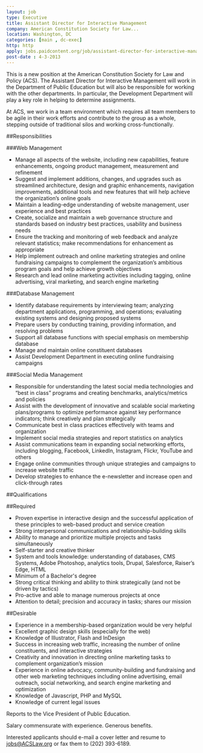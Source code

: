 ```yaml
---
layout: job
type: Executive
title: Assistant Director for Interactive Management
company: American Constitution Society for Law...
location: Washington, DC
categories: [main , dc-exec]
http: http
apply: jobs.paidcontent.org/job/assistant-director-for-interactive-management-washington-dc-american-constitution-society-for-law-0afba100bf/?d=1
post-date : 4-3-2013
---
```


This is a new position at the American Constitution Society for Law and Policy (ACS). The Assistant Director for Interactive Management will work in the Department of Public Education but will also be responsible for working with the other departments. In particular, the Development Department will play a key role in helping to determine assignments.

At ACS, we work in a team environment which requires all team members to be agile in their work efforts and contribute to the group as a whole, stepping outside of traditional silos and working cross-functionally.

##Responsibilities

###Web Management

* Manage all aspects of the website, including new capabilities, feature enhancements, ongoing product management, measurement and refinement
* Suggest and implement additions, changes, and upgrades such as streamlined architecture, design and graphic enhancements, navigation improvements, additional tools and new features that will help achieve the organization’s online goals
* Maintain a leading-edge understanding of website management, user experience and best practices
* Create, socialize and maintain a web governance structure and standards based on industry best practices, usability and business needs
* Ensure the tracking and monitoring of web feedback and analyze relevant statistics; make recommendations for enhancement as appropriate
* Help implement outreach and online marketing strategies and online fundraising campaigns to complement the organization’s ambitious program goals and help achieve growth objectives
* Research and lead online marketing activities including tagging, online advertising, viral marketing, and search engine marketing

###Database Management

* Identify database requirements by interviewing team; analyzing department applications, programming, and operations; evaluating existing systems and designing proposed systems
* Prepare users by conducting training, providing information, and resolving problems
* Support all database functions with special emphasis on membership database
* Manage and maintain online constituent databases
* Assist Development Department in executing online fundraising campaigns

###Social Media Management

* Responsible for understanding the latest social media technologies and “best in class” programs and creating benchmarks, analytics/metrics and policies
* Assist with the development of innovative and scalable social marketing plans/programs to optimize performance against key performance indicators; think creatively and plan strategically
* Communicate best in class practices effectively with teams and organization
* Implement social media strategies and report statistics on analytics
* Assist communications team in expanding social networking efforts, including blogging, Facebook, LinkedIn, Instagram, Flickr, YouTube and others
* Engage online communities through unique strategies and campaigns to increase website traffic
* Develop strategies to enhance the e-newsletter and increase open and click-through rates

##Qualifications

##Required

* Proven expertise in interactive design and the successful application of these principles to web-based product and service creation
* Strong interpersonal communications and relationship-building skills
* Ability to manage and prioritize multiple projects and tasks simultaneously
* Self-starter and creative thinker
* System and tools knowledge: understanding of databases, CMS Systems, Adobe Photoshop, analytics tools, Drupal, Salesforce, Raiser’s Edge, HTML
* Minimum of a Bachelor's degree
* Strong critical thinking and ability to think strategically (and not be driven by tactics)
* Pro-active and able to manage numerous projects at once
* Attention to detail; precision and accuracy in tasks; shares our mission

##Desirable

* Experience in a membership-based organization would be very helpful
* Excellent graphic design skills (especially for the web)
* Knowledge of Illustrator, Flash and InDesign
* Success in increasing web traffic, increasing the number of online constituents, and interactive strategies
* Creativity and innovation in directing online marketing tasks to complement organization’s mission
* Experience in online advocacy, community-building and fundraising and other web marketing techniques including online advertising, email outreach, social networking, and search engine marketing and optimization
* Knowledge of Javascript, PHP and MySQL
* Knowledge of current legal issues

Reports to the Vice President of Public Education.

Salary commensurate with experience. Generous benefits.

Interested applicants should e-mail a cover letter and resume to jobs@ACSLaw.org or fax them to (202) 393-6189.